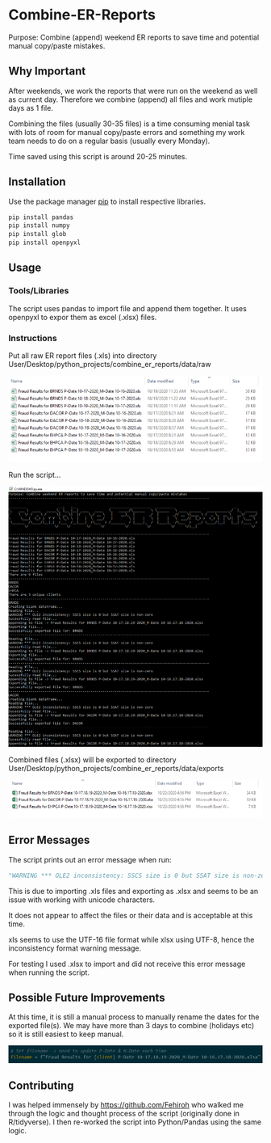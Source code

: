# Combine-ER-Reports

Purpose: Combine (append) weekend ER reports to save time and potential manual copy/paste mistakes.

## Why Important

After weekends, we work the reports that were run on the weekend as well as current day. Therefore we combine (append) all files and work mutiple days as 1 file.

Combining the files (usually 30-35 files) is a time consuming menial task with lots of room for manual copy/paste errors and something my work team needs to do on a regular basis (usually every Monday).

Time saved using this script is around 20-25 minutes.

## Installation

Use the package manager [pip](https://pip.pypa.io/en/stable/) to install respective libraries.

```bash
pip install pandas
pip install numpy
pip install glob
pip install openpyxl
```

## Usage

### Tools/Libraries

The script uses pandas to import file and append them together. It uses openpyxl to expor them as excel (.xlsx) files.

### Instructions

Put all raw ER report files (.xls) into directory User/Desktop/python_projects/combine_er_reports/data/raw

![Screenshot](docs/images/raw_data.png)

Run the script...

![Screenshot](docs/images/terminal_display.png)

Combined files (.xlsx) will be exported to directory User/Desktop/python_projects/combine_er_reports/data/exports

![Screenshot](docs/images/exports_data.png)

## Error Messages

The script prints out an error message when run:

```python
"WARNING *** OLE2 inconsistency: SSCS size is 0 but SSAT size is non-zero"
```

This is due to importing .xls files and exporting as .xlsx and seems to be an issue with working with unicode characters.

It does not appear to affect the files or their data and is acceptable at this time.

xls seems to use the UTF-16 file format while xlsx using UTF-8, hence the inconsistency format warning message.

For testing I used .xlsx to import and did not receive this error message when running the script.

## Possible Future Improvements

At this time, it is still a manual process to manually rename the dates for the exported file(s). We may have more than 3 days to combine (holidays etc) so it is still easiest to keep manual. 

![Screenshot](docs/images/filename_issue.png)

## Contributing

I was helped immensely by https://github.com/Fehiroh who walked me through the logic and thought process of the script (originally done in R/tidyverse). I then re-worked the script into Python/Pandas using the same logic. 

